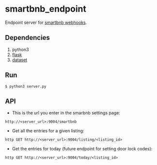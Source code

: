 # smartbnb_endpoint
Endpoint server for [smartbnb webhooks](http://help.smartbnb.io/integrations-and-developers/webhooks-for-airbnb-and-homeaway).

## Dependencies
1. python3
1. [flask](http://flask.pocoo.org/docs/1.0/)
1. [dataset](https://dataset.readthedocs.io/en/latest/api.html)


## Run
```$ python3 server.py```

## API
* This is the url you enter in the smarbnb settings page:

```http://<server_url>:9004/smartbnb```

* Get all the entries for a given listing:

```http GET http://<server_url>:9004/listing/<listing_id>```

* Get the entries for today (future endpoint for setting door lock codes):

```http GET http://<server_url>:9004/today/<listing_id>```
